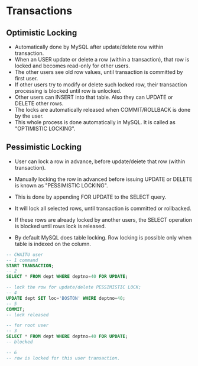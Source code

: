 # Transactions

## Optimistic Locking

- Automatically done by MySQL after update/delete row within transaction.
- When an USER update or delete a row (within a transaction), that row is locked and becomes read-only for other users.
- The other users see old row values, until transaction is committed by first user.
- If other users try to modify or delete such locked row, their transaction processing is blocked until row is unlocked.
- Other users can INSERT into that table. Also they can UPDATE or DELETE other
  rows.
- The locks are automatically released when COMMIT/ROLLBACK is done by
  the user.
- This whole process is done automatically in MySQL. It is called as "OPTIMISTIC
  LOCKING".

## Pessimistic Locking

- User can lock a row in advance, before update/deiete that row (within transaction).

- Manually locking the row in advanced before issuing UPDATE or DELETE is known as "PESSIMISTIC LOCKING".
- This is done by appending FOR UPDATE to the SELECT query.
- It will lock all selected rows, until transaction is committed or rollbacked.
- If these rows are already locked by another users, the SELECT operation is blocked until rows lock is released.
- By default MySQL does table locking. Row locking is possible only when table is indexed on the column.

```sql
-- CHAITU user
-- 1 command
START TRANSACTION;
-- 2
SELECT * FROM dept WHERE deptno=40 FOR UPDATE;

-- lock the row for update/delete PESSIMISTIC LOCK;
-- 4
UPDATE dept SET loc='BOSTON' WHERE deptno=40;
-- 5
COMMIT;
-- lock released
```

```sql
-- for root user
-- 3
SELECT * FROM dept WHERE deptno=40 FOR UPDATE;
-- blocked

-- 6
-- row is locked for this user transaction.
```

